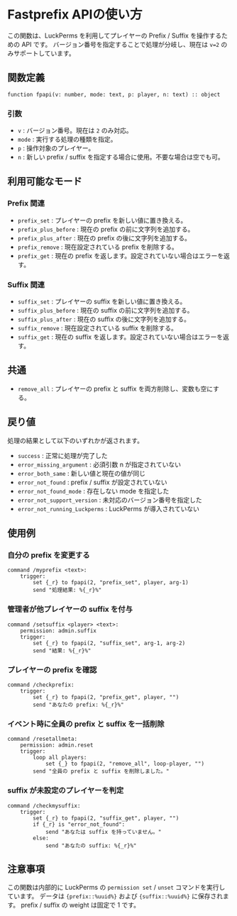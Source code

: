 # Fastprefix APIの使い方

この関数は、LuckPerms を利用してプレイヤーの Prefix / Suffix を操作するための API です。
バージョン番号を指定することで処理が分岐し、現在は `v=2` のみサポートしています。

## 関数定義
`function fpapi(v: number, mode: text, p: player, n: text) :: object`

### 引数
- `v` : バージョン番号。現在は `2` のみ対応。
- `mode` : 実行する処理の種類を指定。
- `p` : 操作対象のプレイヤー。
- `n` : 新しい prefix / suffix を指定する場合に使用。不要な場合は空でも可。

## 利用可能なモード
### Prefix 関連
- `prefix_set` : プレイヤーの prefix を新しい値に置き換える。
- `prefix_plus_before` : 現在の prefix の前に文字列を追加する。
- `prefix_plus_after` : 現在の prefix の後に文字列を追加する。
- `prefix_remove` : 現在設定されている prefix を削除する。
- `prefix_get` : 現在の prefix を返します。設定されていない場合はエラーを返す。

### Suffix 関連
- `suffix_set` : プレイヤーの suffix を新しい値に置き換える。
- `suffix_plus_before` : 現在の suffix の前に文字列を追加する。
- `suffix_plus_after` : 現在の suffix の後に文字列を追加する。
- `suffix_remove` : 現在設定されている suffix を削除する。
- `suffix_get` : 現在の suffix を返します。設定されていない場合はエラーを返す。

## 共通
- `remove_all` : プレイヤーの prefix と suffix を両方削除し、変数も空にする。
## 戻り値
処理の結果として以下のいずれかが返されます。

- `success` : 正常に処理が完了した
- `error_missing_argument` : 必須引数 n が指定されていない
- `error_both_same` : 新しい値と現在の値が同じ
- `error_not_found` : prefix / suffix が設定されていない
- `error_not_found_mode` : 存在しない mode を指定した
- `error_not_support_version` : 未対応のバージョン番号を指定した
- `error_not_running_Luckperms` : LuckPerms が導入されていない

## 使用例
### 自分の prefix を変更する
```
command /myprefix <text>:
    trigger:
        set {_r} to fpapi(2, "prefix_set", player, arg-1)
        send "処理結果: %{_r}%"
```

### 管理者が他プレイヤーの suffix を付与
```
command /setsuffix <player> <text>:
    permission: admin.suffix
    trigger:
        set {_r} to fpapi(2, "suffix_set", arg-1, arg-2)
        send "結果: %{_r}%"
```
### プレイヤーの prefix を確認
```
command /checkprefix:
    trigger:
        set {_r} to fpapi(2, "prefix_get", player, "")
        send "あなたの prefix: %{_r}%"
```
### イベント時に全員の prefix と suffix を一括削除
```
command /resetallmeta:
    permission: admin.reset
    trigger:
        loop all players:
            set {_} to fpapi(2, "remove_all", loop-player, "")
        send "全員の prefix と suffix を削除しました。"
```
### suffix が未設定のプレイヤーを判定
```
command /checkmysuffix:
    trigger:
        set {_r} to fpapi(2, "suffix_get", player, "")
        if {_r} is "error_not_found":
            send "あなたは suffix を持っていません。"
        else:
            send "あなたの suffix: %{_r}%"
```
## 注意事項

この関数は内部的に LuckPerms の `permission set` / `unset` コマンドを実行しています。
データは `{prefix::%uuid%}` および `{suffix::%uuid%}` に保存されます。
prefix / suffix の weight は固定で 1 です。
